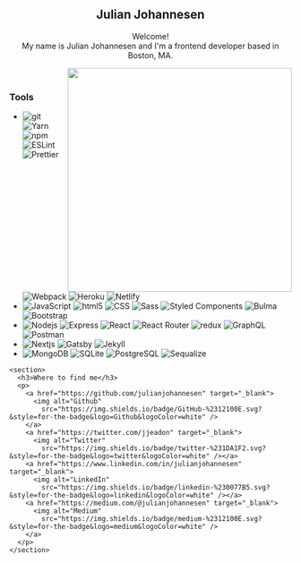 <article>

  <header>
    <h1>Julian Johannesen</h1>
    <p>Welcome! </br> My name is Julian Johannesen and I'm a frontend developer based in Boston, MA. </p>
    <img align="right" width="400px"
      src="https://user-images.githubusercontent.com/252081/139713296-fd8b6775-0b5d-42c2-9656-7397ee50d470.png">
  </header>

  <main>
    <section>
      <h3>Tools</h3>
      <ul>
        <li class="tool-chain">
          <img alt="git" src="https://img.shields.io/badge/-Git-F05032?style=flat-square&logo=git&logoColor=white" />
          <img alt="Yarn" src="https://img.shields.io/badge/-Yarn-117cad?style=flat-square&logo=Yarn&logoColor=white" />
          <img alt="npm" src="https://img.shields.io/badge/-NPM-CB3837?style=flat-square&logo=npm&logoColor=white" />
          <img alt="ESLint"
            src="https://img.shields.io/badge/-ESLint-4B3263?style=flat-square&logo=ESLint&logoColor=white" />
          <img alt="Prettier"
            src="https://img.shields.io/badge/-Prettier-F7B93E?style=flat-square&logo=prettier&logoColor=white" />
          <img alt="Webpack"
            src="https://img.shields.io/badge/-Webpack-8DD6F9?style=flat-square&logo=webpack&logoColor=white" />
          <img alt="Heroku"
            src="https://img.shields.io/badge/-Heroku-430098?style=flat-square&logo=heroku&logoColor=white" />
          <img alt="Netlify"
            src="https://img.shields.io/badge/-Netlify-45b8d8?style=flat-square&logo=netlify&logoColor=white" />
        </li>
        <li class="languages">
          <img alt="JavaScript"
            src="https://img.shields.io/badge/-JavaScript-fc0?style=flat-square&logo=javascript&logoColor=white" />
          <img alt="html5"
            src="https://img.shields.io/badge/-HTML5-E34F26?style=flat-square&logo=html5&logoColor=white" />
          <img alt="CSS" src="https://img.shields.io/badge/-CSS-CC6699?style=flat-square&logo=CSS&logoColor=white" />
          <img alt="Sass" src="https://img.shields.io/badge/-Sass-CB3837?style=flat-square&logo=sass&logoColor=white" />
          <img alt="Styled Components"
            src="https://img.shields.io/badge/-Styled_Components-db7092?style=flat-square&logo=styled-components&logoColor=white" />
          <img alt="Bulma"
            src="https://img.shields.io/badge/-Bulma-F7B93E?style=flat-square&logo=Bulma&logoColor=white" />
          <img alt="Bootstrap"
            src="https://img.shields.io/badge/-Bootstrap-8DD6F9?style=flat-square&logo=Bootstrap&logoColor=white" />
        </li>
        <li>
          <img alt="Nodejs"
            src="https://img.shields.io/badge/-Nodejs-43853d?style=flat-square&logo=Node.js&logoColor=white" />
          <img alt="Express"
            src="https://img.shields.io/badge/-Express-45b8d8?style=flat-square&logo=Express&logoColor=white" />
          <img alt="React"
            src="https://img.shields.io/badge/-React-45b8d8?style=flat-square&logo=react&logoColor=white" />
          <img alt="React Router"
            src="https://img.shields.io/badge/-ReactRouter-8DD6F9?style=flat-square&logo=reactrouter&logoColor=white" />
          <img alt="redux"
            src="https://img.shields.io/badge/-Redux-764ABC?style=flat-square&logo=redux&logoColor=white" />
          <img alt="GraphQL"
            src="https://img.shields.io/badge/-GraphQL-E10098?style=flat-square&logo=graphql&logoColor=white" />
          <img alt="Postman"
            src="https://img.shields.io/badge/Postman-FF6C37?style=flat-square&logo=postman&logoColor=white" />
        </li>
        <li class="app-starters">
          <img alt="Nextjs"
            src="https://img.shields.io/badge/Next-black?style=flat-square&logo=next.js&logoColor=white" />
          <img alt="Gatsby"
            src="https://img.shields.io/badge/-Gatsby-542c85?style=flat-square&logo=Gatsby&logoColor=white" />
          <img alt="Jekyll"
            src="https://img.shields.io/badge/-Jekyll-fc0?style=flat-square&logo=Jekyll&logoColor=white" />
        </li>
        <li class="databases">
          <img alt="MongoDB"
            src="https://img.shields.io/badge/-MongoDB-13aa52?style=flat-square&logo=mongodb&logoColor=white" />
          <img alt="SQLite"
            src="https://img.shields.io/badge/-SQLite-044a64?style=flat-square&logo=SQLite&logoColor=white" />
          <img alt="PostgreSQL"
            src="https://img.shields.io/badge/-PostgreSQL-336791?style=flat-square&logo=PostgreSQL&logoColor=white" />
          <img alt="Sequalize"
            src="https://img.shields.io/badge/Sequelize-52B0E7?style=flat-square&logo=Sequelize&logoColor=white" />
        </li>
      </ul>
    </section>

    <section>
      <h3>Where to find me</h3>
      <p>
        <a href="https://github.com/julianjohannesen" target="_blank">
          <img alt="Github"
            src="https://img.shields.io/badge/GitHub-%2312100E.svg?&style=for-the-badge&logo=Github&logoColor=white" />
        </a>
        <a href="https://twitter.com/jjeadon" target="_blank">
          <img alt="Twitter"
            src="https://img.shields.io/badge/twitter-%231DA1F2.svg?&style=for-the-badge&logo=twitter&logoColor=white" /></a>
        <a href="https://www.linkedin.com/in/julianjohannesen" target="_blank">
          <img alt="LinkedIn"
            src="https://img.shields.io/badge/linkedin-%230077B5.svg?&style=for-the-badge&logo=linkedin&logoColor=white" /></a>
        <a href="https://medium.com/@julianjohannesen" target="_blank">
          <img alt="Medium"
            src="https://img.shields.io/badge/medium-%2312100E.svg?&style=for-the-badge&logo=medium&logoColor=white" />
        </a>
      </p>
    </section>
  </main>
</article>